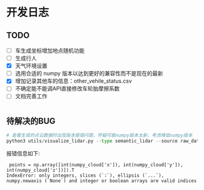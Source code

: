 # 开发日志

## TODO
- [ ] 车生成坐标增加地点随机功能
- [ ] 生成行人
- [x] 天气环境设置
- [ ] 选用合适的 numpy 版本以达到更好的兼容性而不是现在的最新
- [x] 增加记录其他车的信息：other_vehile_status.csv
- [ ] 不确定能不能调API直接修改车轮胎摩擦系数
- [ ] 文档完善工作

#
## 待解决的BUG
~~~ python
# 查看生成的点云数据时出现版本报错问题，怀疑可能numpy版本太新，考虑降低numpy版本
python3 utils/visualize_lidar.py --type semantic_lidar --source raw_data/record_2023_0901_2305/vehicle.tesla.model3_7/radar_front/
~~~

报错信息如下:
~~~ 
 points = np.array([int(numpy_cloud['x']), int(numpy_cloud['y']), int(numpy_cloud['z'])]).T
IndexError: only integers, slices (`:`), ellipsis (`...`), numpy.newaxis (`None`) and integer or boolean arrays are valid indices

~~~